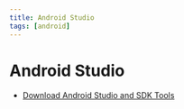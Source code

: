 ```yaml
---
title: Android Studio
tags: [android]
---
```


# Android Studio

* [Download Android Studio and SDK Tools](https://developer.android.com/studio/index.html)
